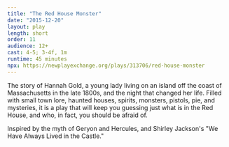 ```yaml
---
title: "The Red House Monster"
date: "2015-12-20"
layout: play
length: short
order: 11
audience: 12+
cast: 4-5; 3-4f, 1m
runtime: 45 minutes
npx: https://newplayexchange.org/plays/313706/red-house-monster
---
```


The story of Hannah Gold, a young lady living on an island off the coast of Massachusetts in the late 1800s, and the night that changed her life. Filled with small town lore, haunted houses, spirits, monsters, pistols, pie, and mysteries, it is a play that will keep you guessing just what is in the Red House, and who, in fact, you should be afraid of.

Inspired by the myth of Geryon and Hercules, and Shirley Jackson's "We Have Always Lived in the Castle."
